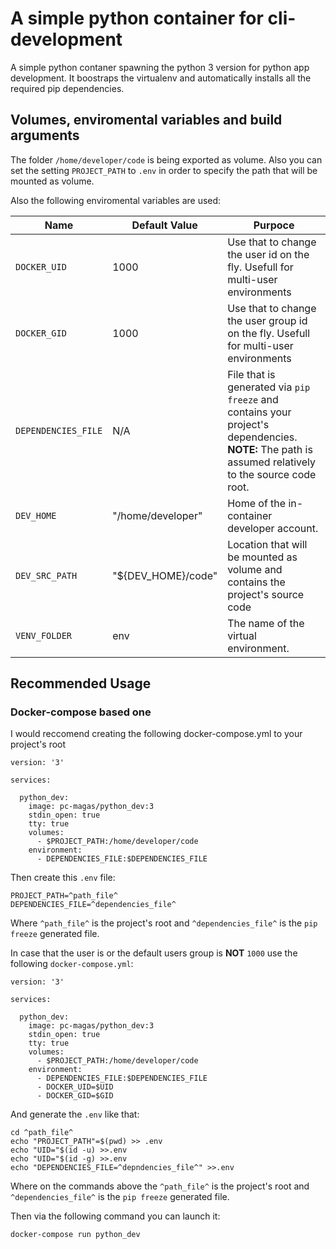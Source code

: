 # A simple python container for cli-development
A simple python contaner spawning the python 3 version for python app development.
It boostraps the virtualenv and automatically installs all the required pip dependencies.

## Volumes, enviromental variables and build arguments

The folder `/home/developer/code` is being exported as volume. Also you can set the setting `PROJECT_PATH` to `.env` in order to specify the path that will be mounted as volume.

Also the following enviromental variables are used:

Name | Default Value | Purpoce
--- | --- | ---
`DOCKER_UID`  | 1000 | Use that to change the user id on the fly. Usefull for multi-user environments
`DOCKER_GID` | 1000 | Use that to change the user group id on the fly. Usefull for multi-user environments
`DEPENDENCIES_FILE` | N/A | File that is generated via `pip freeze` and contains your project's dependencies. **NOTE:** The path is assumed relatively to the source code root.
`DEV_HOME` | "/home/developer" | Home of the in-container developer account.
`DEV_SRC_PATH` | "${DEV_HOME}/code" | Location that will be mounted as volume and contains the project's source code
`VENV_FOLDER` | env | The name of the virtual environment.

## Recommended Usage
### Docker-compose based one
I would reccomend creating the following docker-compose.yml to your project's root

```
version: '3'

services:

  python_dev:
    image: pc-magas/python_dev:3
    stdin_open: true
    tty: true
    volumes:
      - $PROJECT_PATH:/home/developer/code
    environment:
      - DEPENDENCIES_FILE:$DEPENDENCIES_FILE
```

Then create this `.env` file:

```
PROJECT_PATH=^path_file^
DEPENDENCIES_FILE=^dependencies_file^
```
Where `^path_file^` is the project's root and `^dependencies_file^` is the `pip freeze` generated file.

In case that the user is or the default users group is **NOT** `1000` use the following `docker-compose.yml`:

```
version: '3'

services:

  python_dev:
    image: pc-magas/python_dev:3
    stdin_open: true
    tty: true
    volumes:
      - $PROJECT_PATH:/home/developer/code
    environment:
      - DEPENDENCIES_FILE:$DEPENDENCIES_FILE
      - DOCKER_UID=$UID
      - DOCKER_GID=$GID
```
And generate the `.env` like that:

```
cd ^path_file^
echo "PROJECT_PATH"=$(pwd) >> .env
echo "UID="$(id -u) >>.env
echo "UID="$(id -g) >>.env
echo "DEPENDENCIES_FILE=^depndencies_file^" >>.env
```
Where on the commands above the `^path_file^` is the project's root and `^dependencies_file^` is the `pip freeze` generated file.

Then via the following command you can launch it:

```
docker-compose run python_dev
```
